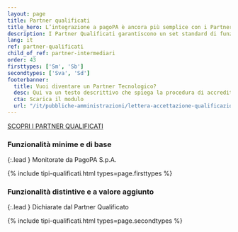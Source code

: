 ```yaml
---
layout: page
title: Partner qualificati
title_hero: L’integrazione a pagoPA è ancora più semplice con i Partner Qualificati
description: I Partner Qualificati garantiscono un set standard di funzionalità legate alla piattaforma pagoPA. Le PA possono così valutare più facilmente i servizi offerti e garantire un’esperienza ottimale ai propri cittadini.
lang: it
ref: partner-qualificati
child_of_ref: partner-intermediari
order: 43
firsttypes: ['Sm', 'Sb']
secondtypes: ['Sva', 'Sd']
footerbanner:
  title: Vuoi diventare un Partner Tecnologico?
  desc: Qui va un testo descrittivo che spiega la procedura di accreditamento e certificazione da parte di PagoPA Sp.A.
  cta: Scarica il modulo
  url: "/it/pubbliche-amministrazioni/lettera-accettazione-qualificazione.rtf"
---
```


<div class="mb-5 ">
<a href="../partner-qualificati-elenco/" class="btn btn-xs btn-primary px-5">SCOPRI I PARTNER QUALIFICATI</a>
</div>

### Funzionalità minime e di base

{:.lead }
Monitorate da PagoPA S.p.A.

{% include tipi-qualificati.html
           types=page.firsttypes %}

<div class="py-4"></div>


### Funzionalità distintive e a valore aggiunto

{:.lead }
Dichiarate dal Partner Qualificato

{% include tipi-qualificati.html
           types=page.secondtypes %}

